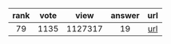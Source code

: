 
| rank | vote | view | answer | url |
|:-:|:-:|:-:|:-:|:-:|
|79|1135|1127317|19| [url](http://stackoverflow.com/questions/2600191/how-to-count-the-occurrences-of-a-list-item) |
